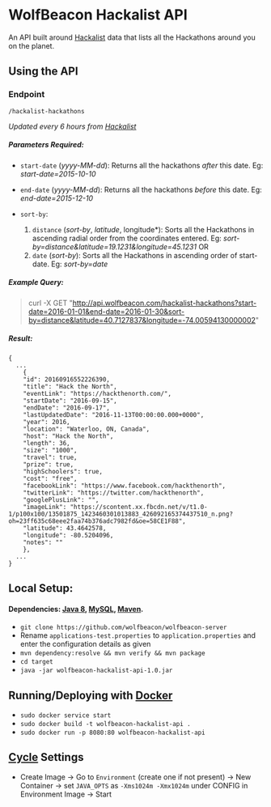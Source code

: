 # WolfBeacon Hackalist API

An API built around [Hackalist](www.hackalist.org) data that lists all the Hackathons around you on the planet.

## Using the API

### Endpoint
`/hackalist-hackathons`

*Updated every 6 hours from [Hackalist](www.hackalist.org)*

##### Parameters Required:
* `start-date` (*yyyy-MM-dd*): Returns all the hackathons *after* this date. Eg: *start-date=2015-10-10*

* `end-date` (*yyyy-MM-dd*): Returns all the hackathons *before* this date. Eg: *end-date=2015-12-10*

* `sort-by`:
    1. `distance` (*sort-by*, *latitude*, longitude*): Sorts all the Hackathons in ascending radial order from the coordinates entered. Eg: *sort-by=distance&latitude=19.1231&longitude=45.1231*
        OR
    2. `date` (*sort-by*): Sorts all the Hackathons in ascending order of start-date. Eg: *sort-by=date*

##### Example Query: 

> curl -X GET "http://api.wolfbeacon.com/hackalist-hackathons?start-date=2016-01-01&end-date=2016-01-30&sort-by=distance&latitude=40.7127837&longitude=-74.00594130000002"


##### Result:
```
{
  ...
    {
    "id": 20160916552226390,
    "title": "Hack the North",
    "eventLink": "https://hackthenorth.com/",
    "startDate": "2016-09-15",
    "endDate": "2016-09-17",
    "lastUpdatedDate": "2016-11-13T00:00:00.000+0000",
    "year": 2016,
    "location": "Waterloo, ON, Canada",
    "host": "Hack the North",
    "length": 36,
    "size": "1000",
    "travel": true,
    "prize": true,
    "highSchoolers": true,
    "cost": "free",
    "facebookLink": "https://www.facebook.com/hackthenorth",
    "twitterLink": "https://twitter.com/hackthenorth",
    "googlePlusLink": "",
    "imageLink": "https://scontent.xx.fbcdn.net/v/t1.0-1/p100x100/13501875_1423460301013883_426092165374437510_n.png?oh=23ff635c68eee2faa74b376adc7982fd&oe=58CE1F88",
    "latitude": 43.4642578,
    "longitude": -80.5204096,
    "notes": ""
    },
  ...
}
```


## Local Setup:

#### Dependencies: [Java 8](https://www.java.com/en/download/), [MySQL](http://dev.mysql.com/doc/refman/5.7/en/installing.html), [Maven](https://maven.apache.org/download.cgi).

* `git clone https://github.com/wolfbeacon/wolfbeacon-server`
* Rename `applications-test.properties` to `application.properties` and enter the configuration details as given
* `mvn dependency:resolve && mvn verify && mvn package`
* `cd target`
* `java -jar wolfbeacon-hackalist-api-1.0.jar`


## Running/Deploying with [Docker](https://docs.docker.com/engine/installation/)
* `sudo docker service start`
* `sudo docker build -t wolfbeacon-hackalist-api .`
* `sudo docker run -p 8080:80 wolfbeacon-hackalist-api`

## [Cycle](https://cycle.io) Settings

* Create Image -> Go to `Environment` (create one if not present) -> New Container -> set `JAVA_OPTS` as `-Xms1024m -Xmx1024m` under CONFIG in Environment Image -> Start
